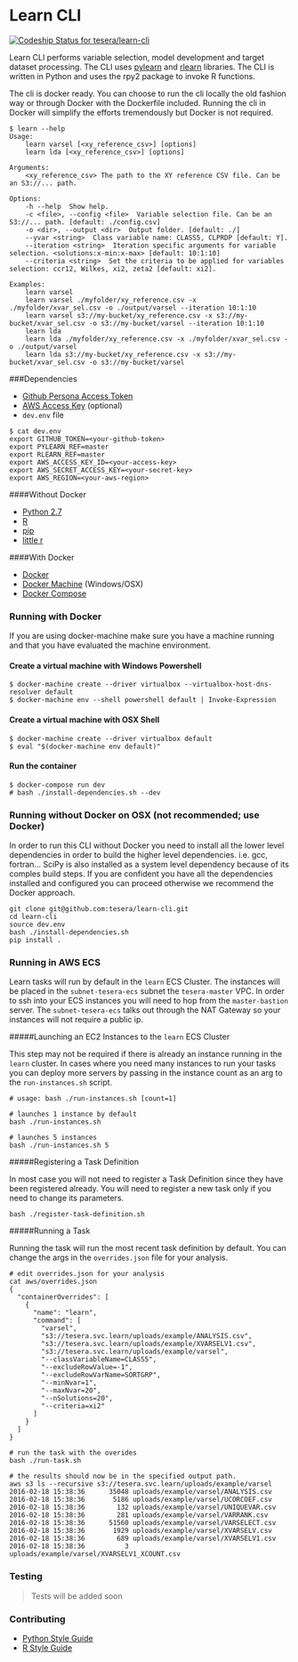 # Learn CLI

[ ![Codeship Status for tesera/learn-cli](https://codeship.com/projects/f2a31230-b7e8-0133-9192-1269d3e58a72/status?branch=master)](https://codeship.com/projects/134949)

Learn CLI performs variable selection, model development and target dataset processing. The CLI uses [pylearn](https://github.com/tesera/pylearn) and [rlearn](https://github.com/tesera/rlearn) libraries. The CLI is written in Python and uses the rpy2 package to invoke R functions.

The cli is docker ready. You can choose to run the cli locally the old fashion way or through Docker with the Dockerfile included. Running the cli in Docker will simplify the efforts tremendously but Docker is not required.

```console
$ learn --help
Usage:
    learn varsel [<xy_reference_csv>] [options]
    learn lda [<xy_reference_csv>] [options]

Arguments:
    <xy_reference_csv> The path to the XY reference CSV file. Can be an S3://... path.

Options:
    -h --help  Show help.
    -c <file>, --config <file>  Variable selection file. Can be an S3://... path. [default: ./config.csv]
    -o <dir>, --output <dir>  Output folder. [default: ./]
    --yvar <string>  Class variable name: CLASS5, CLPRDP [default: Y].
    --iteration <string>  Iteration specific arguments for variable selection. <solutions:x-min:x-max> [default: 10:1:10]
    --criteria <string>  Set the criteria to be applied for variables selection: ccr12, Wilkes, xi2, zeta2 [default: xi2].

Examples:
    learn varsel
    learn varsel ./myfolder/xy_reference.csv -x ./myfolder/xvar_sel.csv -o ./output/varsel --iteration 10:1:10
    learn varsel s3://my-bucket/xy_reference.csv -x s3://my-bucket/xvar_sel.csv -o s3://my-bucket/varsel --iteration 10:1:10
    learn lda
    learn lda ./myfolder/xy_reference.csv -x ./myfolder/xvar_sel.csv -o ./output/varsel
    learn lda s3://my-bucket/xy_reference.csv -x s3://my-bucket/xvar_sel.csv -o s3://my-bucket/varsel
```

###Dependencies

* [Github Persona Access Token](https://help.github.com/articles/creating-an-access-token-for-command-line-use/)
* [AWS Access Key](http://docs.aws.amazon.com/AWSSimpleQueueService/latest/SQSGettingStartedGuide/AWSCredentials.html) (optional)
* `dev.env` file

```console
$ cat dev.env
export GITHUB_TOKEN=<your-github-token>
export PYLEARN_REF=master
export RLEARN_REF=master
export AWS_ACCESS_KEY_ID=<your-access-key>
export AWS_SECRET_ACCESS_KEY=<your-secret-key>
export AWS_REGION=<your-aws-region>
```

####Without Docker
* [Python 2.7](https://www.python.org/)
* [R](https://www.r-project.org/)
* [pip](https://pypi.python.org/pypi/pip)
* [little r](http://dirk.eddelbuettel.com/code/littler.html)

####With Docker
* [Docker](https://www.docker.com/)
* [Docker Machine](https://docs.docker.com/machine/) (Windows/OSX)
* [Docker Compose](https://docs.docker.com/compose/overview/)

### Running with Docker

If you are using docker-machine make sure you have a machine running and that you have evaluated the machine environment.

#### Create a virtual machine with Windows Powershell
```console
$ docker-machine create --driver virtualbox --virtualbox-host-dns-resolver default
$ docker-machine env --shell powershell default | Invoke-Expression
```

#### Create a virtual machine with OSX Shell
```console
$ docker-machine create --driver virtualbox default
$ eval "$(docker-machine env default)"
```

#### Run the container

```console
$ docker-compose run dev
# bash ./install-dependencies.sh --dev
```

### Running without Docker on OSX (not recommended; use Docker)

In order to run this CLI without Docker you need to install all the lower level dependencies in order to build the higher level dependencies. i.e. gcc, fortran... SciPy is also installed as a system level dependency because of its comples build steps. If you are confident you have all the dependencies installed and configured you can proceed otherwise we recommend the Docker approach.


```console
git clone git@github.com:tesera/learn-cli.git
cd learn-cli
source dev.env
bash ./install-dependencies.sh
pip install .
```

### Running in AWS ECS

Learn tasks will run by default in the `learn` ECS Cluster. The instances will be placed in the `subnet-tesera-ecs` subnet the `tesera-master` VPC. In order to ssh into your ECS instances you will need to hop from the `master-bastion` server. The `subnet-tesera-ecs` talks out through the NAT Gateway so your instances will not require a public ip.

#####Launching an EC2 Instances to the `learn` ECS Cluster

This step may not be required if there is already an instance running in the `learn` cluster. In cases where you need many instances to run your tasks you can deploy more servers by passing in the instance count as an arg to the `run-instances.sh` script.

```console
# usage: bash ./run-instances.sh [count=1]

# launches 1 instance by default
bash ./run-instances.sh

# launches 5 instances
bash ./run-instances.sh 5
```

#####Registering a Task Definition

In most case you will not need to register a Task Definition since they have been registered already. You will need to register a new task only if you need to change its parameters.

```console
bash ./register-task-definition.sh
```

#####Running a Task

Running the task will run the most recent task definition by default. You can change the args in the `overrides.json` file for your analysis.

```console
# edit overrides.json for your analysis
cat aws/overrides.json
{
  "containerOverrides": [
    {
      "name": "learn",
      "command": [
        "varsel",
        "s3://tesera.svc.learn/uploads/example/ANALYSIS.csv",
        "s3://tesera.svc.learn/uploads/example/XVARSELV1.csv",
        "s3://tesera.svc.learn/uploads/example/varsel",
        "--classVariableName=CLASS5",
        "--excludeRowValue=-1",
        "--excludeRowVarName=SORTGRP",
        "--minNvar=1",
        "--maxNvar=20",
        "--nSolutions=20",
        "--criteria=xi2"
      ]
    }
  ]
}

# run the task with the overides
bash ./run-task.sh

# the results should now be in the specified output path.
aws s3 ls --recursive s3://tesera.svc.learn/uploads/example/varsel
2016-02-18 15:38:36      35048 uploads/example/varsel/ANALYSIS.csv
2016-02-18 15:38:36       5186 uploads/example/varsel/UCORCOEF.csv
2016-02-18 15:38:36        132 uploads/example/varsel/UNIQUEVAR.csv
2016-02-18 15:38:36        281 uploads/example/varsel/VARRANK.csv
2016-02-18 15:38:36      51560 uploads/example/varsel/VARSELECT.csv
2016-02-18 15:38:36       1929 uploads/example/varsel/XVARSELV.csv
2016-02-18 15:38:36        689 uploads/example/varsel/XVARSELV1.csv
2016-02-18 15:38:36          3 uploads/example/varsel/XVARSELV1_XCOUNT.csv

```

### Testing
>Tests will be added soon

### Contributing

- [Python Style Guide](https://www.python.org/dev/peps/pep-0008/)
- [R Style Guide](https://google.github.io/styleguide/Rguide.xml)
